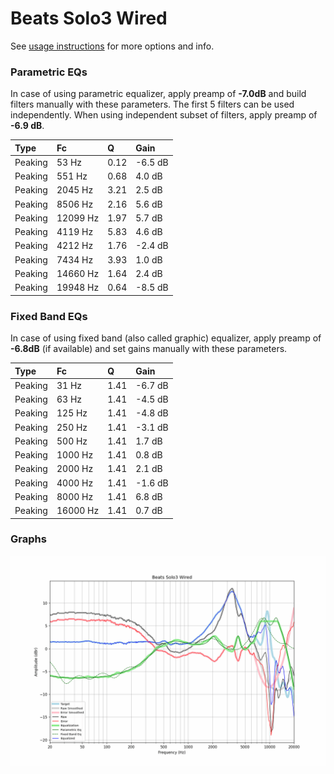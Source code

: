# Beats Solo3 Wired
See [usage instructions](https://github.com/jaakkopasanen/AutoEq#usage) for more options and info.

### Parametric EQs
In case of using parametric equalizer, apply preamp of **-7.0dB** and build filters manually
with these parameters. The first 5 filters can be used independently.
When using independent subset of filters, apply preamp of **-6.9 dB**.

| Type    | Fc       |    Q | Gain    |
|:--------|:---------|:-----|:--------|
| Peaking | 53 Hz    | 0.12 | -6.5 dB |
| Peaking | 551 Hz   | 0.68 | 4.0 dB  |
| Peaking | 2045 Hz  | 3.21 | 2.5 dB  |
| Peaking | 8506 Hz  | 2.16 | 5.6 dB  |
| Peaking | 12099 Hz | 1.97 | 5.7 dB  |
| Peaking | 4119 Hz  | 5.83 | 4.6 dB  |
| Peaking | 4212 Hz  | 1.76 | -2.4 dB |
| Peaking | 7434 Hz  | 3.93 | 1.0 dB  |
| Peaking | 14660 Hz | 1.64 | 2.4 dB  |
| Peaking | 19948 Hz | 0.64 | -8.5 dB |

### Fixed Band EQs
In case of using fixed band (also called graphic) equalizer, apply preamp of **-6.8dB**
(if available) and set gains manually with these parameters.

| Type    | Fc       |    Q | Gain    |
|:--------|:---------|:-----|:--------|
| Peaking | 31 Hz    | 1.41 | -6.7 dB |
| Peaking | 63 Hz    | 1.41 | -4.5 dB |
| Peaking | 125 Hz   | 1.41 | -4.8 dB |
| Peaking | 250 Hz   | 1.41 | -3.1 dB |
| Peaking | 500 Hz   | 1.41 | 1.7 dB  |
| Peaking | 1000 Hz  | 1.41 | 0.8 dB  |
| Peaking | 2000 Hz  | 1.41 | 2.1 dB  |
| Peaking | 4000 Hz  | 1.41 | -1.6 dB |
| Peaking | 8000 Hz  | 1.41 | 6.8 dB  |
| Peaking | 16000 Hz | 1.41 | 0.7 dB  |

### Graphs
![](./Beats%20Solo3%20Wired.png)